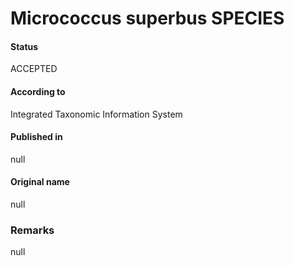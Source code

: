 # Micrococcus superbus SPECIES

#### Status
ACCEPTED

#### According to
Integrated Taxonomic Information System

#### Published in
null

#### Original name
null

### Remarks
null